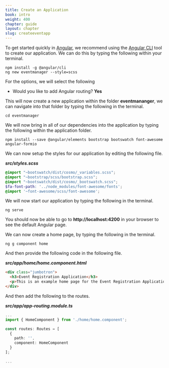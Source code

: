 ```yaml
---
title: Create an Application
book: intro
weight: 400
chapter: guide
layout: chapter
slug: createeventapp
---
```

To get started quickly in [Angular](https://angular.io), we recommend using the [Angular CLI](https://cli.angular.io/) tool to create our application. We can do this by typing the following within your terminal.

```
npm install -g @angular/cli
ng new eventmanager --style=scss
```

For the options, we will select the following

 - Would you like to add Angular routing? **Yes**

This will now create a new application within the folder **eventmananger**, we can navigate into that folder by typing the following in the terminal.

```
cd eventmanager
```


We will now bring in all of our dependencies into the application by typing the following within the application folder.

```
npm install --save @angular/elements bootstrap bootswatch font-awesome angular-formio
```

We can now setup the styles for our application by editing the following file.

***src/styles.scss***
```scss
@import "~bootswatch/dist/cosmo/_variables.scss";
@import "~bootstrap/scss/bootstrap.scss";
@import "~bootswatch/dist/cosmo/_bootswatch.scss";
$fa-font-path: '../node_modules/font-awesome/fonts';
@import '~font-awesome/scss/font-awesome';
```

We will now start our application by typing the following in the terminal.

```
ng serve
```

You should now be able to go to **http://localhost:4200** in your browser to see the default Angular page.

We can now create a home page, by typing the following in the terminal.

```
ng g component home
```

And then provide the following code in the following file.

***src/app/home/home.component.html***
```html
<div class="jumbotron">
  <h3>Event Registration Application</h3>
  <p>This is an example home page for the Event Registration Application</p>
</div>
```

And then add the following to the routes.

***src/app/app-routing.module.ts***
```ts
...
import { HomeComponent } from './home/home.component';

const routes: Routes = [
  {
    path: '',
    component: HomeComponent
  }
];

...
```
